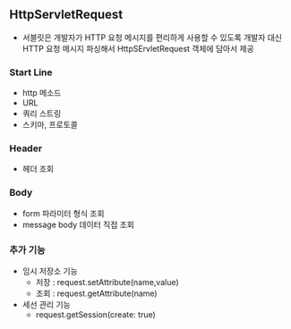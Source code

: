 ## HttpServletRequest

- 서블릿은 개발자가 HTTP 요청 메시지를 편리하게 사용할 수 있도록 개발자 대신 HTTP 요청 메시지 파싱해서 HttpSErvletRequest 객체에 담아서 제공

### Start Line

- http 메소드
- URL
- 쿼리 스트링
- 스키마, 프로토콜

### Header

- 헤더 조회

### Body

- form 파라미터 형식 조회
- message body 데이터 직접 조회

### 추가 기능

- 임시 저장소 기능
  - 저장 : request.setAttribute(name,value)
  - 조회 : request.getAttribute(name)
- 세선 관리 기능
  - request.getSession(create: true)